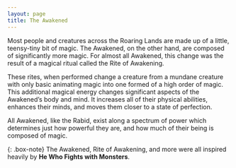 ```yaml
---
layout: page
title: The Awakened
---
```


Most people and creatures across the Roaring Lands are made up of a little, teensy-tiny bit of magic. The Awakened, on the other hand, are composed of significantly more magic. For almost all Awakened, this change was the result of a magical ritual called the Rite of Awakening.

These rites, when performed change a creature from a mundane creature with only basic animating magic into one formed of a high order of magic. This additional magical energy changes significant aspects of the Awakened’s body and mind. It increases all of their physical abilities, enhances their minds, and moves them closer to a state of perfection.

All Awakened, like the Rabid, exist along a spectrum of power which determines just how powerful they are, and how much of their being is composed of magic.

{: .box-note}
The Awakened, Rite of Awakening, and more were all inspired heavily by **He Who Fights with Monsters**.